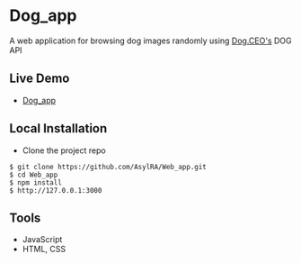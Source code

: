 # Dog_app

A web application for browsing dog images randomly using [Dog.CEO's](https://dog.ceo/) DOG API 

## Live Demo 

- [Dog_app](https://asylra.github.io/Dog_app/)

## Local Installation

- Clone the project repo

```
$ git clone https://github.com/AsylRA/Web_app.git
$ cd Web_app
$ npm install
$ http://127.0.0.1:3000
```

## Tools

- JavaScript
- HTML, CSS
